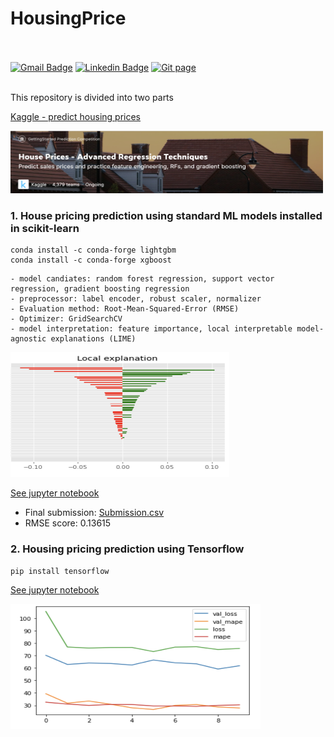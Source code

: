 # HousingPrice
<br></br>
[![Gmail Badge](https://img.shields.io/badge/Gmail-d14836?style=flat-square&logo=Gmail&logoColor=white&link=mailto:reejugn.kim@gmail.com)](mailto:reejung.kim@gmail.com) 
[![Linkedin Badge](https://img.shields.io/badge/-LinkedIn-blue?style=flat-square&logo=Linkedin&logoColor=white&link=www.linkedin.com/in/reejungkim/)](https://www.linkedin.com/in/reejungkim/) 
[![Git page](http://img.shields.io/badge/-Portfolio-black?style=flat-square&logo=github&link=https://reejungkim.github.io/)](https://reejungkim.github.io/)
<br></br>

This repository is divided into two parts

[Kaggle - predict housing prices](https://www.kaggle.com/c/house-prices-advanced-regression-techniques/overview)


<img src="img/kaggle.png" height="100" width="500">


### 1. House pricing prediction using standard ML models installed in scikit-learn
```
conda install -c conda-forge lightgbm 
conda install -c conda-forge xgboost
```

    - model candiates: random forest regression, support vector regression, gradient boosting regression
    - preprocessor: label encoder, robust scaler, normalizer
    - Evaluation method: Root-Mean-Squared-Error (RMSE)
    - Optimizer: GridSearchCV
    - model interpretation: feature importance, local interpretable model-agnostic explanations (LIME)
  <img src='img/lime_local_exp.png' height='200' width='350'>
   
    
  [See jupyter notebook](Kaggle%20-%20House%20Prices%20ML.ipynb)
   
   - Final submission:  [Submission.csv](https://raw.githubusercontent.com/reejungkim/HousingPrice/master/submission.csv)
   - RMSE score: 0.13615


### 2. Housing pricing prediction using Tensorflow


```
pip install tensorflow
```

  [See jupyter notebook](Boston%20housing%20price%20using%20tensorflow.ipynb)
  
<img src="img/learning_rate.png" height="200" width="400">
